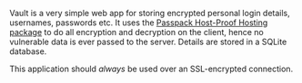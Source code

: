 Vault is a very simple web app for storing encrypted personal login details, usernames, passwords etc. It uses the [Passpack Host-Proof Hosting package](http://code.google.com/p/passpack/) to do all encryption and decryption on the client, hence no vulnerable data is ever passed to the server. Details are stored in a SQLite database.

This application should *always* be used over an SSL-encrypted connection.